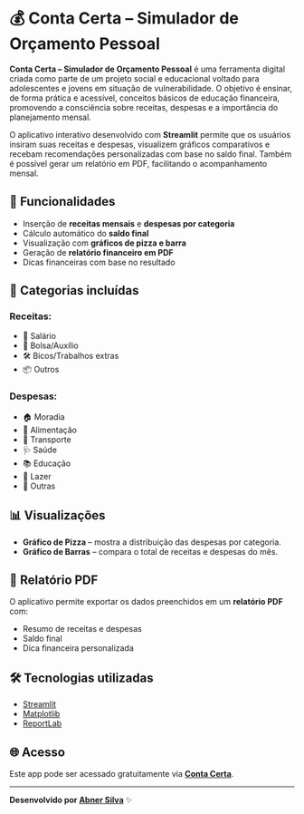 # 💰 Conta Certa – Simulador de Orçamento Pessoal

**Conta Certa – Simulador de Orçamento Pessoal** é uma ferramenta digital criada como parte de um projeto social e educacional voltado para adolescentes e jovens em situação de vulnerabilidade. O objetivo é ensinar, de forma prática e acessível, conceitos básicos de educação financeira, promovendo a consciência sobre receitas, despesas e a importância do planejamento mensal.

O aplicativo interativo desenvolvido com **Streamlit** permite que os usuários insiram suas receitas e despesas, visualizem gráficos comparativos e recebam recomendações personalizadas com base no saldo final. Também é possível gerar um relatório em PDF, facilitando o acompanhamento mensal.

## 🚀 Funcionalidades

- Inserção de **receitas mensais** e **despesas por categoria**
- Cálculo automático do **saldo final**
- Visualização com **gráficos de pizza e barra**
- Geração de **relatório financeiro em PDF**
- Dicas financeiras com base no resultado

## 🧮 Categorias incluídas

### Receitas:
- 💼 Salário
- 💸 Bolsa/Auxílio
- 🛠️ Bicos/Trabalhos extras
- 📦 Outros

### Despesas:
- 🏠 Moradia
- 🍲 Alimentação
- 🚌 Transporte
- 🩺 Saúde
- 📚 Educação
- 🎉 Lazer
- 🛒 Outras

## 📊 Visualizações

- **Gráfico de Pizza** – mostra a distribuição das despesas por categoria.
- **Gráfico de Barras** – compara o total de receitas e despesas do mês.

## 📄 Relatório PDF

O aplicativo permite exportar os dados preenchidos em um **relatório PDF** com:
- Resumo de receitas e despesas
- Saldo final
- Dica financeira personalizada

## 🛠️ Tecnologias utilizadas

- [Streamlit](https://streamlit.io/)
- [Matplotlib](https://matplotlib.org/)
- [ReportLab](https://www.reportlab.com/)

## 🌐 Acesso

Este app pode ser acessado gratuitamente via **[Conta Certa](https://contacerta.streamlit.app/)**.

---

**Desenvolvido por [Abner Silva](https://github.com/AbnerSLima)** ✨
